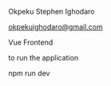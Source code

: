 Okpeku Stephen Ighodaro

okpekuighodaro@gmail.com

Vue Frontend

to run the application

npm run dev

